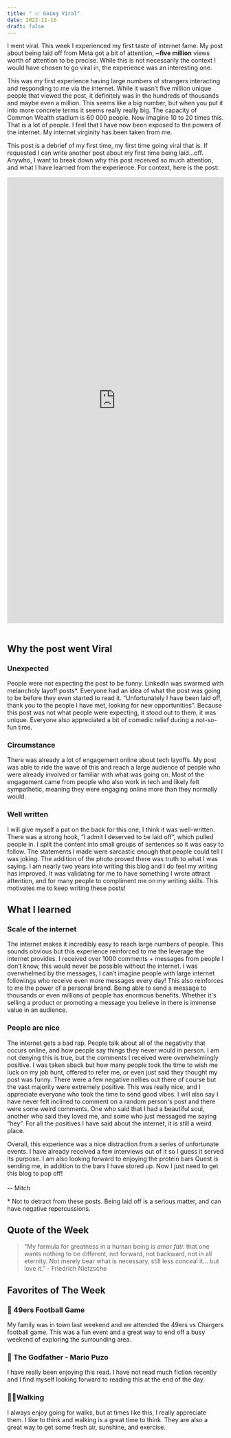 ```yaml
---
title: " 📈 Going Viral"
date: 2022-11-16
draft: false
---
```


I went viral. This week I experienced my first taste of internet fame. My post about being laid off from Meta got a bit of attention, **~five million** views worth of attention to be precise. While this is not necessarily the context I would have chosen to go viral in, the experience was an interesting one.

This was my first experience having large numbers of strangers interacting and responding to me via the internet. While it wasn’t five million unique people that viewed the post, it definitely was in the hundreds of thousands and maybe even a million. This seems like a big number, but when you put it into more concrete terms it seems really really big. The capacity of Common Wealth stadium is 60 000 people. Now imagine 10 to 20 times this. That is a lot of people. I feel that I have now been exposed to the powers of the internet. My internet virginity has been taken from me.

This post is a debrief of my first time, my first time going viral that is. If requested I can write another post about my first time being laid…off. Anywho, I want to break down why this post received so much attention, and what I have learned from the experience. For context, here is the post:

<iframe src="https://www.linkedin.com/embed/feed/update/urn:li:share:6996205115015651328" height="1037" width="504" frameborder="0" allowfullscreen="" title="Embedded post" style="margin: 0 auto"></iframe>
<br/><br/>

## Why the post went Viral

### Unexpected

People were not expecting the post to be funny. LinkedIn was swarmed with melancholy layoff posts\*. Everyone had an idea of what the post was going to be before they even started to read it. “Unfortunately I have been laid off, thank you to the people I have met, looking for new opportunities”. Because this post was not what people were expecting, it stood out to them, it was unique. Everyone also appreciated a bit of comedic relief during a not-so-fun time.

### Circumstance

There was already a lot of engagement online about tech layoffs. My post was able to ride the wave of this and reach a large audience of people who were already involved or familiar with what was going on. Most of the engagement came from people who also work in tech and likely felt sympathetic, meaning they were engaging online more than they normally would.

### Well written

I will give myself a pat on the back for this one, I think it was well-written. There was a strong hook, ”I admit I deserved to be laid off”, which pulled people in. I split the content into small groups of sentences so it was easy to follow. The statements I made were sarcastic enough that people could tell I was joking. The addition of the photo proved there was truth to what I was saying. I am nearly two years into writing this blog and I do feel my writing has improved. It was validating for me to have something I wrote attract attention, and for many people to compliment me on my writing skills. This motivates me to keep writing these posts!

## What I learned

### Scale of the internet

The internet makes it incredibly easy to reach large numbers of people. This sounds obvious but this experience reinforced to me the leverage the internet provides. I received over 1000 comments + messages from people I don’t know, this would never be possible without the internet. I was overwhelmed by the messages, I can’t imagine people with large internet followings who receive even more messages every day! This also reinforces to me the power of a personal brand. Being able to send a message to thousands or even millions of people has enormous benefits. Whether it's selling a product or promoting a message you believe in there is immense value in an audience.

### People are nice

The internet gets a bad rap. People talk about all of the negativity that occurs online, and how people say things they never would in person. I am not denying this is true, but the comments I received were overwhelmingly positive. I was taken aback but how many people took the time to wish me luck on my job hunt, offered to refer me, or even just said they thought my post was funny. There were a few negative nellies out there of course but the vast majority were extremely positive. This was really nice, and I appreciate everyone who took the time to send good vibes. I will also say I have never felt inclined to comment on a random person's post and there were some weird comments. One who said that I had a beautiful soul, another who said they loved me, and some who just messaged me saying “hey”. For all the positives I have said about the internet, it is still a weird place.

Overall, this experience was a nice distraction from a series of unfortunate events. I have already received a few interviews out of it so I guess it served its purpose. I am also looking forward to enjoying the protein bars Quest is sending me, in addition to the bars I have stored up. Now I just need to get this blog to pop off!
<br/><br/>
-- Mitch

\* Not to detract from these posts. Being laid off is a serious matter, and can have negative repercussions.

## Quote of the Week

> “My formula for greatness in a human being is *amor fati*: that one wants nothing to be different, not forward, not backward, not in all eternity. Not merely bear what is necessary, still less conceal it… but love it.” - Friedrich Nietzsche

## Favorites of The Week

### 🏈 49ers Football Game

My family was in town last weekend and we attended the 49ers vs Chargers football game. This was a fun event and a great way to end off a busy weekend of exploring the surrounding area.

### 📔 The Godfather - Mario Puzo

I have really been enjoying this read. I have not read much fiction recently and I find myself looking forward to reading this at the end of the day.

### 🚶‍♂️Walking

I always enjoy going for walks, but at times like this, I really appreciate them. I like to think and walking is a great time to think. They are also a great way to get some fresh air, sunshine, and exercise.
